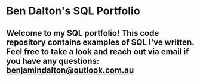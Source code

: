 # Ben Dalton's SQL Portfolio
## Welcome to my SQL portfolio! This code repository contains examples of SQL I've written. Feel free to take a look and reach out via email if you have any questions: benjamindalton@outlook.com.au
